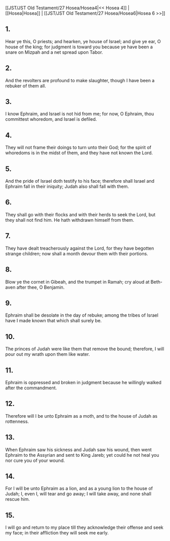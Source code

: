[[JST/JST Old Testament/27 Hosea/Hosea4|<< Hosea 4]] | [[Hosea|Hosea]] | [[JST/JST Old Testament/27 Hosea/Hosea6|Hosea 6 >>]]
## 1.
Hear ye this, O priests; and hearken, ye house of Israel; and give ye ear, O house of the king; for judgment is toward you because ye have been a snare on Mizpah and a net spread upon Tabor.
## 2.
And the revolters are profound to make slaughter, though I have been a rebuker of them all.
## 3.
I know Ephraim, and Israel is not hid from me; for now, O Ephraim, thou committest whoredom, and Israel is defiled.
## 4.
They will not frame their doings to turn unto their God; for the spirit of whoredoms is in the midst of them, and they have not known the Lord.
## 5.
And the pride of Israel doth testify to his face; therefore shall Israel and Ephraim fall in their iniquity; Judah also shall fall with them.
## 6.
They shall go with their flocks and with their herds to seek the Lord, but they shall not find him. He hath withdrawn himself from them.
## 7.
They have dealt treacherously against the Lord, for they have begotten strange children; now shall a month devour them with their portions.
## 8.
Blow ye the cornet in Gibeah, and the trumpet in Ramah; cry aloud at Beth-aven after thee, O Benjamin.
## 9.
Ephraim shall be desolate in the day of rebuke; among the tribes of Israel have I made known that which shall surely be.
## 10.
The princes of Judah were like them that remove the bound; therefore, I will pour out my wrath upon them like water.
## 11.
Ephraim is oppressed and broken in judgment because he willingly walked after the commandment.
## 12.
Therefore will I be unto Ephraim as a moth, and to the house of Judah as rottenness.
## 13.
When Ephraim saw his sickness and Judah saw his wound, then went Ephraim to the Assyrian and sent to King Jareb; yet could he not heal you nor cure you of your wound.
## 14.
For I will be unto Ephraim as a lion, and as a young lion to the house of Judah; I, even I, will tear and go away; I will take away, and none shall rescue him.
## 15.
I will go and return to my place till they acknowledge their offense and seek my face; in their affliction they will seek me early.

